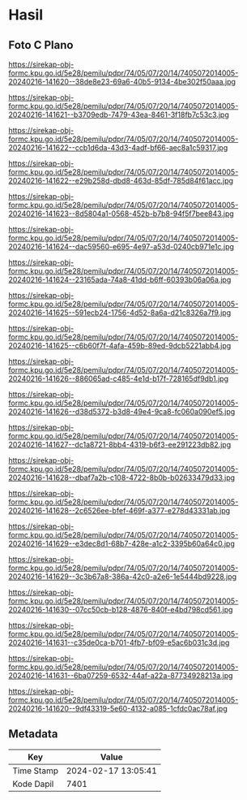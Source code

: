 # Hasil

## Foto C Plano

https://sirekap-obj-formc.kpu.go.id/5e28/pemilu/pdpr/74/05/07/20/14/7405072014005-20240216-141620--38de8e23-69a6-40b5-9134-4be302f50aaa.jpg

https://sirekap-obj-formc.kpu.go.id/5e28/pemilu/pdpr/74/05/07/20/14/7405072014005-20240216-141621--b3709edb-7479-43ea-8461-3f18fb7c53c3.jpg

https://sirekap-obj-formc.kpu.go.id/5e28/pemilu/pdpr/74/05/07/20/14/7405072014005-20240216-141622--ccb1d6da-43d3-4adf-bf66-aec8a1c59317.jpg

https://sirekap-obj-formc.kpu.go.id/5e28/pemilu/pdpr/74/05/07/20/14/7405072014005-20240216-141622--e29b258d-dbd8-463d-85df-785d84f61acc.jpg

https://sirekap-obj-formc.kpu.go.id/5e28/pemilu/pdpr/74/05/07/20/14/7405072014005-20240216-141623--8d5804a1-0568-452b-b7b8-94f5f7bee843.jpg

https://sirekap-obj-formc.kpu.go.id/5e28/pemilu/pdpr/74/05/07/20/14/7405072014005-20240216-141624--dac59560-e695-4e97-a53d-0240cb971e1c.jpg

https://sirekap-obj-formc.kpu.go.id/5e28/pemilu/pdpr/74/05/07/20/14/7405072014005-20240216-141624--23165ada-74a8-41dd-b6ff-60393b06a06a.jpg

https://sirekap-obj-formc.kpu.go.id/5e28/pemilu/pdpr/74/05/07/20/14/7405072014005-20240216-141625--591ecb24-1756-4d52-8a6a-d21c8326a7f9.jpg

https://sirekap-obj-formc.kpu.go.id/5e28/pemilu/pdpr/74/05/07/20/14/7405072014005-20240216-141625--c6b60f7f-4afa-459b-89ed-9dcb5221abb4.jpg

https://sirekap-obj-formc.kpu.go.id/5e28/pemilu/pdpr/74/05/07/20/14/7405072014005-20240216-141626--886065ad-c485-4e1d-b17f-728165df9db1.jpg

https://sirekap-obj-formc.kpu.go.id/5e28/pemilu/pdpr/74/05/07/20/14/7405072014005-20240216-141626--d38d5372-b3d8-49e4-9ca8-fc060a090ef5.jpg

https://sirekap-obj-formc.kpu.go.id/5e28/pemilu/pdpr/74/05/07/20/14/7405072014005-20240216-141627--dc1a8721-8bb4-4319-b6f3-ee291223db82.jpg

https://sirekap-obj-formc.kpu.go.id/5e28/pemilu/pdpr/74/05/07/20/14/7405072014005-20240216-141628--dbaf7a2b-c108-4722-8b0b-b02633479d33.jpg

https://sirekap-obj-formc.kpu.go.id/5e28/pemilu/pdpr/74/05/07/20/14/7405072014005-20240216-141628--2c6526ee-bfef-469f-a377-e278d43331ab.jpg

https://sirekap-obj-formc.kpu.go.id/5e28/pemilu/pdpr/74/05/07/20/14/7405072014005-20240216-141629--e3dec8d1-68b7-428e-a1c2-3395b60a64c0.jpg

https://sirekap-obj-formc.kpu.go.id/5e28/pemilu/pdpr/74/05/07/20/14/7405072014005-20240216-141629--3c3b67a8-386a-42c0-a2e6-1e5444bd9228.jpg

https://sirekap-obj-formc.kpu.go.id/5e28/pemilu/pdpr/74/05/07/20/14/7405072014005-20240216-141630--07cc50cb-b128-4876-840f-e4bd798cd561.jpg

https://sirekap-obj-formc.kpu.go.id/5e28/pemilu/pdpr/74/05/07/20/14/7405072014005-20240216-141631--c35de0ca-b701-4fb7-bf09-e5ac6b031c3d.jpg

https://sirekap-obj-formc.kpu.go.id/5e28/pemilu/pdpr/74/05/07/20/14/7405072014005-20240216-141631--6ba07259-6532-44af-a22a-87734928213a.jpg

https://sirekap-obj-formc.kpu.go.id/5e28/pemilu/pdpr/74/05/07/20/14/7405072014005-20240216-141620--9df43319-5e60-4132-a085-1cfdc0ac78af.jpg


## Metadata

| Key        | Value               |
| ---------- | ------------------- |
| Time Stamp | 2024-02-17 13:05:41 |
| Kode Dapil | 7401                |



